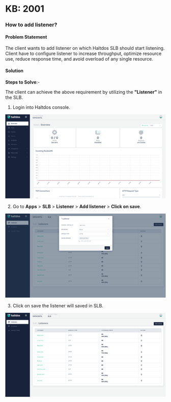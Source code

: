 # KB: 2001

### **How to add listener?**

#### **Problem Statement**

The client wants to add listener on which Haltdos SLB should start listening. Client have to configure listener to increase throughput, optimize resource use, reduce response time, and avoid overload of any single resource.

#### **Solution** 

**Steps to Solve**:-

The client can achieve the above requirement by utilizing the **"Listener"** in the SLB.

1. Login into Haltdos console.

![listner](/img/adc/v7/kb/overview_kb_2001_1.png)

2. Go to **Apps** > **SLB** > **Listener** > **Add listener** > **Click on save**.

![listner](/img/adc/v7/kb/listener_kb_2001_2.png)

3. Click on save the listener will saved in SLB.

![listner](/img/adc/v7/kb/listener_kb_2001_3.png)
